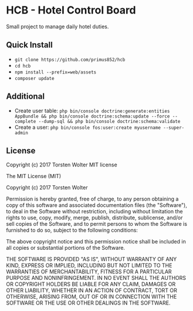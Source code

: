 HCB - Hotel Control Board
=======

Small project to manage daily hotel duties.

## Quick Install ##
- `git clone https://github.com/primus852/hcb`
- `cd hcb`
- `npm install --prefix=web/assets`
- `composer update`

## Additional ##
- Create user table: `php bin/console doctrine:generate:entities AppBundle && php bin/console doctrine:schema:update --force --complete --dump-sql && php bin/console doctrine:schema:validate`
- Create a user: `php bin/console fos:user:create myusername --super-admin`

## License ##
Copyright (c) 2017 Torsten Wolter MIT license

The MIT License (MIT)

Copyright (c) 2017 Torsten Wolter

Permission is hereby granted, free of charge, to any person obtaining a copy of this software and associated documentation files (the "Software"), to deal in the Software without restriction, including without limitation the rights to use, copy, modify, merge, publish, distribute, sublicense, and/or sell copies of the Software, and to permit persons to whom the Software is furnished to do so, subject to the following conditions:

The above copyright notice and this permission notice shall be included in all copies or substantial portions of the Software.

THE SOFTWARE IS PROVIDED "AS IS", WITHOUT WARRANTY OF ANY KIND, EXPRESS OR IMPLIED, INCLUDING BUT NOT LIMITED TO THE WARRANTIES OF MERCHANTABILITY, FITNESS FOR A PARTICULAR PURPOSE AND NONINFRINGEMENT. IN NO EVENT SHALL THE AUTHORS OR COPYRIGHT HOLDERS BE LIABLE FOR ANY CLAIM, DAMAGES OR OTHER LIABILITY, WHETHER IN AN ACTION OF CONTRACT, TORT OR OTHERWISE, ARISING FROM, OUT OF OR IN CONNECTION WITH THE SOFTWARE OR THE USE OR OTHER DEALINGS IN THE SOFTWARE.
